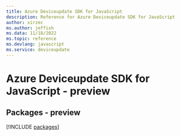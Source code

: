 ```yaml
---
title: Azure Deviceupdate SDK for JavaScript
description: Reference for Azure Deviceupdate SDK for JavaScript
author: xirzec
ms.author: jeffish
ms.data: 11/18/2022
ms.topic: reference
ms.devlang: javascript
ms.service: deviceupdate
---
```

# Azure Deviceupdate SDK for JavaScript - preview
## Packages - preview
[!INCLUDE [packages](deviceupdate-index.md)]